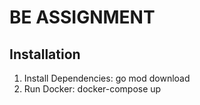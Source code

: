 # BE ASSIGNMENT

## Installation

1. Install Dependencies:
    go mod download
2. Run Docker:
   docker-compose up
